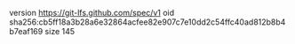 version https://git-lfs.github.com/spec/v1
oid sha256:cb5ff18a3b28a6e32864acfee82e907c7e10dd2c54ffc40ad812b8b4b7eaf169
size 145
